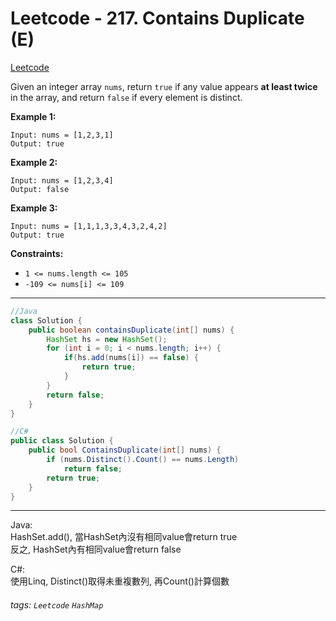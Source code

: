 # Leetcode - 217. Contains Duplicate (E)

[Leetcode](https://leetcode.com/problems/contains-duplicate/)

Given an integer array `nums`, return `true` if any value appears **at least twice** in the array, and return `false` if every element is distinct.

**Example 1:**
```
Input: nums = [1,2,3,1]  
Output: true
```
**Example 2:**
```
Input: nums = [1,2,3,4]  
Output: false
```
**Example 3:**
```
Input: nums = [1,1,1,3,3,4,3,2,4,2]  
Output: true
```
**Constraints:**

-   `1 <= nums.length <= 105`
-   `-109 <= nums[i] <= 109`

---
```java
//Java  
class Solution {  
    public boolean containsDuplicate(int[] nums) {  
        HashSet hs = new HashSet();  
        for (int i = 0; i < nums.length; i++) {  
            if(hs.add(nums[i]) == false) {  
                return true;  
            }  
        }  
        return false;  
    }  
}
```

```csharp
//C#  
public class Solution {  
    public bool ContainsDuplicate(int[] nums) {  
        if (nums.Distinct().Count() == nums.Length)  
            return false;  
        return true;  
    }  
}
```

---

Java:  
HashSet.add(), 當HashSet內沒有相同value會return true  
反之, HashSet內有相同value會return false

C#:  
使用Linq, Distinct()取得未重複數列, 再Count()計算個數



###### tags: `Leetcode` `HashMap`
